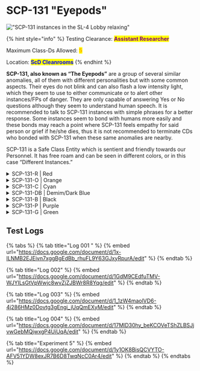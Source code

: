 # SCP-131 "Eyepods"

!["SCP-131 instances in the SL-4 Lobby relaxing"](https://lh6.googleusercontent.com/TCs8g-n71QPKAi0ZRJIAHxI366eg\_qR9aPaLxBclolB0WWazPcMRH\_wmtjwTW8EEm46ROd2uBzqzkfnUAkYZIm5WpcPPZrmaQOmV3yjbddvVSZc451PmI45RQPrIIxeE5aPev42ZwH8m663juQqT6i8)

{% hint style="info" %}
Testing Clearance: <mark style="color:purple;">**Assistant Researcher**</mark>

Maximum Class-Ds Allowed: <mark style="color:orange;">**5**</mark>

Location: <mark style="color:blue;">**ScD Cleanrooms**</mark>
{% endhint %}

**SCP-131, also known as “The Eyepods”** are a group of several similar anomalies, all of them with different personalities but with some common aspects. Their eyes do not blink and can also flash a low intensity light, which they seem to use to either communicate or to alert other instances/FPs of danger. They are only capable of answering Yes or No questions although they seem to understand human speech. It is recommended to talk to SCP-131 instances with simple phrases for a better response. Some instances seem to bond with humans more easily and these bonds may reach a point where SCP-131 feels empathy for said person or grief if he/she dies, thus it is not recommended to terminate CDs who bonded with SCP-131 when these same anomalies are nearby.

SCP-131 is a Safe Class Entity which is sentient and friendly towards our Personnel. It has free roam and can be seen in different colors, or in this case “Different Instances.”

<details>

<summary>SCP-131-R | Red</summary>

<img src="https://lh6.googleusercontent.com/jJkheGcUco4U9SOgomRux9aav8zdNEAESmYw0JvsJIfFS3pNlSpaAfgJKrrCxWGQSg-gPuFeXbXwfmD99BRLddwGweCEKujgs8yXbsGwawNknkGMhRiDUdEclA3ZkkT87bVeD32fxkl1p0HTqoKnhbU" alt="" data-size="original">

Red can be Classified as a Leader for the Eyepods, it seems to have power over its compliances. Following any command of 131-A.although it wouldn’t be described as playful it will interact with Personnel once in sight, Other instances would assist Red, or follow it.

</details>

<details>

<summary>SCP-131-O | Orange</summary>

![](https://lh5.googleusercontent.com/RSMW6NSHmmrCNWK\_uJL6D7E51PpbdKM6t9ipLHYz7PYUMtJgiBsmFV-AFHr7lya4zev-ZkGZJUATf11gPQbGailNM4iKrnzLTpaQNUwIuJ0mkuU3E0nzHY4oDOvgcvTR7-7MnAT9gneLcI5HIfhnC9Q)

The orange instance of SCP 131 is out of all instances the most playful, this makes it the easiest instance to bond with (usually with compliments and playing), however, this comes at the cost of it sometimes struggling on certain tasks given by FP. Unlike the Purple instance, it seeks no harm with its playing and doesn’t seem to try to trick FP. It's rather hyperactive nature can cause it to flee from certain anomalous effects (SCP 1200’s for instance).

</details>

<details>

<summary>SCP-131-C | Cyan</summary>

![](https://lh6.googleusercontent.com/P7UW\_xQu6Ftf\_CUgjJMZ2pc5jZcEksorAPB-XX3HMYlOsqV1bcoqrj7sSliB3OagKQZUvc5tbcjDEbBQO02JhVVfcrFEvo0pRrP13sqKsBwuxJk80iOGHE8b5JKo\_GE2ny9ZjggHHnbHFnP4gOLkKh0)

```html
$ SCPF_NETWORK/PARAGON/DATABASE/SCP-131-C
$ RESULT :: NO CURRENTLY KNOWN INFORMATION
```

</details>

<details>

<summary>SCP-131-DB | Demim/Dark Blue</summary>

![](https://lh4.googleusercontent.com/SSImcsFWaRf45ZcfZT2qIeuG3yww4XMCdUJh58NYFcboaq67OUr7o5NY\_Tnlsj\_W9nCEqgis\_MhduNWMX6U3Lco6Ehsqhmrk\_cocXvw3eQy1PCOuGRzWo7US0zOSP2LqAvyrMIcJb8vJE3Oi8VqCW6E)

The Dark blue instance of SCP 131 shows some common behavior aspects with the orange instance, the difference being that dark blue is more reserved and curious regarding anomalies and new experiences. It will often interact with FP (by standing on someone's shoulders for instance) and, if bonded, it will be cooperative with one’s requests.

</details>

<details>

<summary>SCP-131-B | Black</summary>

```
$ SCPF_NETWORK/PARAGON/DATABASE/SCP-131-B.png
$ REESULT :: ERROR NO PHOTOS FOUND
```

```
$ SCPF_NETWORK/PARAGON/DATABASE/SCP-131-B
$ REESULT :: [ INFORMATION REDACTED BY ███ █████████████ ] 
```



</details>

<details>

<summary>SCP-131-P | Purple</summary>

![](https://lh5.googleusercontent.com/-tHpjTflGvJITdzIJhXMpzrgvaBrzphMG241S9G60e384ALEkonIfv04C2H\_8Om\_yEi53tnbI5n91SWq0Td3Bo9es8hB5LP1XyMtdx4VphpctR9u2Az5QK5zAFRY2Zl1-HrVLtdms2KvX3\_r4hL6VeQ)

The purple instance of SCP 131 has shown to be the most “problematic” of all instances. It constantly tricks FP into traps and seems to find joy in doing so, thus making it somewhat hard to cooperate. As of now, it hasn't commit any physical harm to FP.

</details>

<details>

<summary>SCP-131-G | Green</summary>

![](https://lh4.googleusercontent.com/jrUh6sIegzmnCL\_cPY94rXB0QEh\_rtoxyhm2Ca45XdLc6qI8xfwHKsybsijc3LKqIgPyctzxeFxjCDF67-7fDyC67JK5RaHLlhvHrDUpHNG2YtzYQby367Vh54W5Fte3wgAtGzcJGkQti1VJO2c-0Xo)

The Green instance of SCP-131 is the shyest of the 131 instances, it is friendly towards Foundation Personnel, but has a tendency to run away, or hide from them. When put into a dangerous situation, 131-G will usually flee as soon as possible, if it is unable to flee it may hide behind or under any solid object.

</details>

## Test Logs

{% tabs %}
{% tab title="Log 001 " %}
{% embed url="https://docs.google.com/document/d/1x-ILNMB2EJEivn7xggBgEdBb_rhuFL9Y63GJxyRpurA/edit" %}
{% endtab %}

{% tab title="Log 002" %}
{% embed url="https://docs.google.com/document/d/1GdM9CEdfuTMV-WJYILsGtVpWwjc8wvZjZJBWr8R8Yqg/edit" %}
{% endtab %}

{% tab title="Log 003" %}
{% embed url="https://docs.google.com/document/d/1_1zW4maolVD6-4j286HMz0Dovtg3gEngi_jUqQmEXyM/edit" %}
{% endtab %}

{% tab title="Log 004" %}
{% embed url="https://docs.google.com/document/d/17MlD30hy_beKCOVeTShZLBSJjvwGebMQjwxgP4UiUqA/edit" %}
{% endtab %}

{% tab title="Experiment 5" %}
{% embed url="https://docs.google.com/document/d/1y1OK8BisQCVYTO-AFV51YDW8exJR7B6D8TwqNcC0Ar4/edit" %}
{% endtab %}
{% endtabs %}
